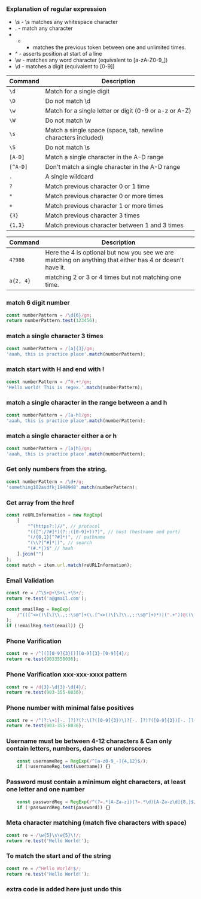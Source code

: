### Explanation of regular expression
- \s - \s matches any whitespace character
- . - match any character
- + - matches the previous token between one and unlimited times.
- ^ - asserts position at start of a line
- \w - matches any word character (equivalent to [a-zA-Z0-9_])
- \d - matches a digit (equivalent to [0-9])

| Command | Description |
| --- | --- |
| `\d` | Match for a single digit |
| `\D` | Do not match \d |
| `\w` | Match for a single letter or digit (0-9 or a-z or A-Z) |
| `\W` | Do not match \w |
| `\s` | Match a single space (space, tab, newline characters included) |
| `\S` | Do not match \s |
| `[A-D]` | Match a single character in the A-D range |
| `[^A-D]` | Don't match a single character in the A-D range |
| `.` | A single wildcard |
| `?` | Match previous character 0 or 1 time |
| `*` | Match previous character 0 or more times |
| `+` | Match previous character 1 or more times |
| `{3}` | Match previous character 3 times |
| `{1,3}` | Match previous character between 1 and 3 times |

| Command | Description |
| --- | --- |
| `4?986` | Here the 4 is optional but now you see we are matching on anything that either has 4 or doesn't have it. |
| `a{2, 4}` | matching 2 or 3 or 4 times but not matching one time. |


### match 6 digit number
```Javascript
const numberPattern = /\d{6}/gm;
return numberPattern.test(123456);
```

### match a single character 3 times
```Javascript
const numberPattern = /[a]{3}/gm;
'aaah, this is practice place'.match(numberPattern);
```

### match start with H and end with !
```Javascript
const numberPattern = /^H.+!/gm;
'Hello world! This is regex.'.match(numberPattern);
```

### match a single character in the range between a and h
```Javascript
const numberPattern = /[a-h]/gm;
'aaah, this is practice place'.match(numberPattern);
```

### match a single character either a or h
```Javascript
const numberPattern = /[a|h]/gm;
'aaah, this is practice place'.match(numberPattern);
```

### Get only numbers from the string.
```Javascript
const numberPattern = /\d+/g;
'something102asdfkj1948948'.match(numberPattern);
```

### Get array from the href
```Javascript
const reURLInformation = new RegExp(
    [
        "^(https?:)//", // protocol
        "(([^:/?#]*)(?::([0-9]+))?)", // host (hostname and port)
        "(/{0,1}[^?#]*)", // pathname
        "(\\?[^#]*|)", // search
        "(#.*|)$" // hash
    ].join("")
);
const match = item.url.match(reURLInformation);
```

### Email Validation
```Javascript
const re = /^\S+@+\S+\.+\S+/;
return re.test('a@gmail.com');

const emailReg = RegExp(
    /^(([^<>()\[\]\\.,;:\s@"]+(\.[^<>()\[\]\\.,;:\s@"]+)*)|(".+"))@((\[[0-9]{1,3}\.[0-9]{1,3}\.[0-9]{1,3}\.[0-9]{1,3}\])|(([a-zA-Z\-0-9]+\.)+[a-zA-Z]{2,}))$/gm
);
if (!emailReg.test(email)) {}
```

### Phone Varification
```Javascript
const re = /^[(][0-9]{3}[)][0-9]{3}-[0-9]{4}/;
return re.test(9033558036);
```

### Phone Varification xxx-xxx-xxxx pattern
```Javascript
const re = /d{3}-\d{3}-\d{4}/;
return re.test(903-355-8036);
```

### Phone number with minimal false positives
```Javascript
const re = /^(?:\+1[-. ]?)?(?:\(?([0-9]{3})\)?[-. ]?)?([0-9]{3})[-. ]?([0-9]{4})$/gm;
return re.test(903-355-8036);
```

### Username must be between 4-12 characters & Can only contain letters, numbers, dashes or underscores
```Javascript
    const usernameReg = RegExp(/^[a-z0-9_-]{4,12}$/);
    if (!usernameReg.test(username)) {}
```

### Password must contain a minimum eight characters, at least one letter and one number
```Javascript
    const passwordReg = RegExp(/^(?=.*[A-Za-z])(?=.*\d)[A-Za-z\d]{8,}$/);
    if (!passwordReg.test(password)) {}
```

### Meta character matching (match five characters with space)
```Javascript
const re = /\w{5}\s\w{5}\!/;
return re.test('Hello World!');
```

### To match the start and of the string
```Javascript
const re = /^Hello World!$/;
return re.test('Hello World!');
```

### extra code is added here just undo this